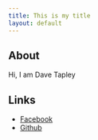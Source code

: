 ```yaml
---
title: This is my title
layout: default
---
```


## About

Hi, I am Dave Tapley

## Links

- [Facebook](https://www.facebook.com/dave.tapley)
- [Github](https://github.com/dukedave)
